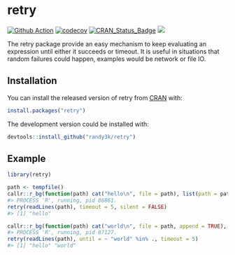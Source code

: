 
# retry

[![Github
Action](https://github.com/randy3k/retry/workflows/build/badge.svg?branch=master)](https://github.com/randy3k/retry)
[![codecov](https://codecov.io/gh/randy3k/retry/branch/master/graph/badge.svg)](https://codecov.io/gh/randy3k/retry)
[![CRAN\_Status\_Badge](http://www.r-pkg.org/badges/version/retry)](https://cran.r-project.org/package=retry)
[![](http://cranlogs.r-pkg.org/badges/grand-total/retry)](https://cran.r-project.org/package=retry)

The retry package provide an easy mechanism to keep evaluating an expression until either it succeeds or timeout. It is useful in situations that random failures could happen, examples would be network or file IO.

## Installation

You can install the released version of retry from [CRAN](https://CRAN.R-project.org) with:

```r
install.packages("retry")
```

The development version could be installed with:

```r
devtools::install_github("randy3k/retry")
```

## Example


```r
library(retry)

path <- tempfile()
callr::r_bg(function(path) cat("hello\n", file = path), list(path = path))
#> PROCESS 'R', running, pid 86861.
retry(readLines(path), timeout = 5, silent = FALSE)
#> [1] "hello"

callr::r_bg(function(path) cat("world\n", file = path, append = TRUE), list(path = path))
#> PROCESS 'R', running, pid 87127.
retry(readLines(path), until = ~ "world" %in% ., timeout = 5)    
#> [1] "hello" "world"
```
